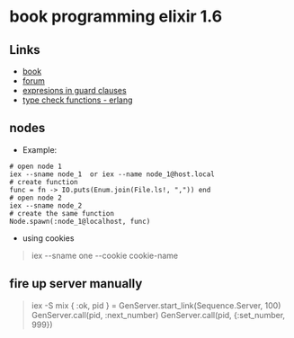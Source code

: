 # book programming elixir 1.6 

## Links
- [book](https://pragprog.com/titles/elixir16/programming-elixir-1-6/)
- [forum](https://elixirforum.com/)
- [expresions in guard clauses](http://elixir-lang.org/getting-started/case-cond-and-if.html#expressions-in-guard-clauses)
- [type check functions - erlang](http://erlang.org/doc/man/erlang.html#is_atom-1)



## nodes 
- Example:
```
# open node 1
iex --sname node_1  or iex --name node_1@host.local
# create function 
func = fn -> IO.puts(Enum.join(File.ls!, ",")) end
# open node 2
iex --sname node_2 
# create the same function
Node.spawn(:node_1@localhost, func)
```
- using cookies
> iex --sname one --cookie cookie-name


## fire up server manually 
> iex -S mix 
> { :ok, pid } = GenServer.start_link(Sequence.Server, 100)
> GenServer.call(pid, :next_number)
> GenServer.call(pid, {:set_number, 999})
